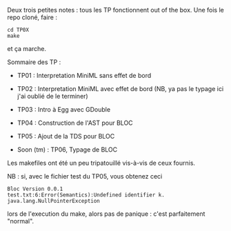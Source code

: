 Deux trois petites notes : tous les TP fonctionnent out of the box. Une fois le repo cloné, faire : 

```
cd TP0X 
make
```
et ça marche.

Sommaire des TP :


- TP01 : Interpretation MiniML sans effet de bord
- TP02 : Interpretation MiniML avec effet de bord (NB, ya pas le typage ici j'ai oublié de le terminer)
- TP03 : Intro à Egg avec GDouble
- TP04 : Construction de l'AST pour BLOC
- TP05 : Ajout de la TDS pour BLOC

- Soon (tm) : TP06, Typage de BLOC

Les makefiles ont été un peu tripatouillé vis-à-vis de ceux fournis.

NB : si, avec le fichier test du TP05, vous obtenez ceci 
```
Bloc Version 0.0.1
test.txt:6:Error(Semantics):Undefined identifier k.
java.lang.NullPointerException
```
lors de l'execution du make, alors pas de panique : c'est parfaitement "normal".
